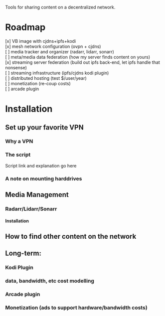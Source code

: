 Tools for sharing content on a decentralized network.

# Roadmap

[x] VB image with cjdns+ipfs+kodi  
[x] mesh network configuration (ovpn + cjdns)  
[ ] media tracker and organizer (radarr, lidarr, sonarr)  
[ ] meta/media data federation (how my server finds content on yours)  
[x] streaming server federation (build out ipfs back-end, let ipfs handle that nonsense)  
[ ] streaming infrastructure (ipfs/cjdns kodi plugin)  
[ ] distributed hosting (test $/user/year)  
[ ] monetization (re-coup costs)  
[ ] arcade plugin  



# Installation

## Set up your favorite VPN 
### Why a VPN
### The script
Script link and explanation go here
### A note on mounting harddrives

## Media Management

### Radarr/Lidarr/Sonarr

#### Installation

## How to find other content on the network

## Long-term:

### Kodi Plugin

### data, bandwidth, etc cost modelling

### Arcade plugin

### Monetization (ads to support hardware/bandwidth costs)